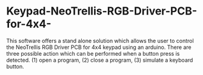# Keypad-NeoTrellis-RGB-Driver-PCB-for-4x4-
This software offers a stand alone solution which allows the user to control the NeoTrellis RGB Driver PCB for 4x4 keypad using an arduino. There are three possible action which can be performed when a button press is detected. (1) open a program, (2) close a program, (3) simulate a keyboard button.
